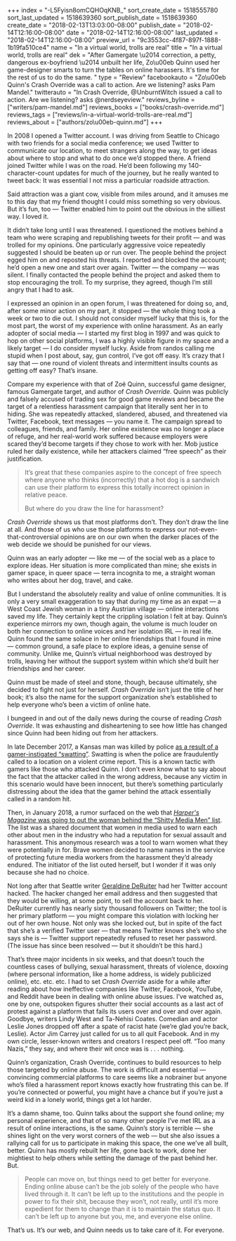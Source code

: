 +++
index = "-L5Fyisn8omCQHOqKNB_"
sort_create_date = 1518555780
sort_last_updated = 1518639360
sort_publish_date = 1518639360
create_date = "2018-02-13T13:03:00-08:00"
publish_date = "2018-02-14T12:16:00-08:00"
date = "2018-02-14T12:16:00-08:00"
last_updated = "2018-02-14T12:16:00-08:00"
preview_url = "9c3553cc-4f87-897f-1888-1b19fa510ce4"
name = "In a virtual world, trolls are real"
title = "In a virtual world, trolls are real"
dek = "After Gamergate \u2014 correction, a petty, dangerous ex-boyfriend \u2014 unbuilt her life, Zo\u00eb Quinn used her game-designer smarts to turn the tables on online harassers. It's time for the rest of us to do the same. "
type = "Review"
facebookauto = "Zo\u00eb Quinn's Crash Override was a call to action. Are we listening? asks Pam Mandel."
twitterauto = "In Crash Override, @UnburntWitch issued a call to action. Are we listening? asks @nerdseyeview."
reviews_byline = ["writers/pam-mandel.md"]
reviews_books = ["books/crash-override.md"]
reviews_tags = ["reviews/in-a-virtual-world-trolls-are-real.md"]
reviews_about = ["authors/zo\u00eb-quinn.md"]
+++

In 2008 I opened a Twitter account. I was driving from Seattle to Chicago with two friends for a social media conference; we used Twitter to communicate our location, to meet strangers along the way, to get ideas about where to stop and what to do once we’d stopped there. A friend joined Twitter while I was on the road. He’d been following my 140-character-count updates for much of the journey, but he really wanted to tweet back: It was essential I not miss a particular roadside attraction.

Said attraction was a giant cow, visible from miles around, and it amuses me to this day that my friend thought I could miss something so very obvious. But it’s fun, too — Twitter enabled him to point out the obvious in the silliest way. I loved it.

It didn’t take long until I was threatened. I questioned the motives behind a team who were scraping and republishing tweets for their profit — and was trolled for my opinions. One particularly aggressive voice repeatedly suggested I should be beaten up or run over. The people behind the project egged him on and reposted his threats. I reported and blocked the account; he’d open a new one and start over again. Twitter — the company — was silent. I finally contacted the people behind the project and asked them to stop encouraging the troll. To my surprise, they agreed, though I’m still angry that I had to ask. 

I expressed an opinion in an open forum, I was threatened for doing so, and, after some minor action on my part, it stopped — the whole thing took a week or two to die out. I should not consider myself lucky that this is, for the most part, the worst of my experience with online harassment. As an early adopter of social media — I started my first blog in 1997 and was quick to hop on other social platforms, I was a highly visible figure in my space and a likely target — I do consider myself lucky. Aside from randos calling me stupid when I post about, say, gun control, I’ve got off easy. It’s crazy that I say that — one round of violent threats and intermittent insults counts as getting off easy? That’s insane.

<div class="break"></div>

Compare my experience with that of Zoë Quinn, successful game designer, famous Gamergate target, and author of _Crash Override_. Quinn was publicly and falsely accused of trading sex for good game reviews and became the target of a relentless harassment campaign that literally sent her in to hiding. She was repeatedly attacked, slandered, abused, and threatened via Twitter, Facebook, text messages — you name it. The campaign spread to colleagues, friends, and family. Her online existence was no longer a place of refuge, and her real-world work suffered because employers were scared they’d become targets if they chose to work with her. Mob justice ruled her daily existence, while her attackers claimed “free speech” as their justification. 

 <blockquote><p>It’s great that these companies aspire to the concept of free speech where anyone who thinks (incorrectly) that a hot dog is a sandwich can use their platform to express this totally incorrect opinion in relative peace.</p>

<p>But where do you draw the line for harassment?</p></blockquote>

_Crash Override_ shows us that most platforms don’t. They don’t draw the line at all. And those of us who use those platforms to express our not-even-that-controversial opinions are on our own when the darker places of the web decide we should be punished for our views. 

Quinn was an early adopter — like me — of the social web as a place to explore ideas. Her situation is more complicated than mine; she exists in gamer space, in queer space — terra incognita to me, a straight woman who writes about her dog, travel, and cake. 

But I understand the absolutely reality and value of online communities. It is only a very small exaggeration to say that during my time as an expat — a West Coast Jewish woman in a tiny Austrian village — online interactions saved my life. They certainly kept the crippling isolation I felt at bay. Quinn’s experience mirrors my own, though again, the volume is much louder on both her connection to online voices and her isolation IRL — in real life. Quinn found the same solace in her online friendships that I found in mine — common ground, a safe place to explore ideas, a genuine sense of community. Unlike me, Quinn’s virtual neighborhood was destroyed by trolls, leaving her without the support system within which she’d built her friendships and her career. 

Quinn must be made of steel and stone, though, because ultimately, she decided to fight not just for herself. _Crash Override_ isn’t just the title of her book; it’s also the name for the support organization she’s established to help everyone who’s been a victim of online hate. 

<div class="break"></div>

I bungeed in and out of the daily news during the course of reading _Crash Override_. It was exhausting and disheartening to see how little has changed since Quinn had been hiding out from her attackers.

In late December 2017, a Kansas man was killed by police [as a result of a gamer-instigated “swatting”](https://www.nbcnews.com/news/us-news/police-arrest-man-suspected-swatting-preceded-deadly-police-shooting-n833576). Swatting is when the police are fraudulently called to a location on a violent crime report. This is a known tactic with gamers like those who attacked Quinn. I don’t even know what to say about the fact that the attacker called in the wrong address, because any victim in this scenario would have been innocent, but there’s something particularly distressing about the idea that the gamer behind the attack essentially called in a random hit.

Then, in January 2018, a rumor surfaced on the web that [_Harper's Magazine_ was going to out the woman behind the “Shitty Media Men” list](https://www.nytimes.com/2018/01/10/business/media/a-feminist-twitter-campaign-targets-harpers-magazine-and-katie-roiphe.html). The list was a shared document that women in media used to warn each other about men in the industry who had a reputation for sexual assault and harassment. This anonymous research was a tool to warn women what they were potentially in for. Brave women decided to name names in the service of protecting future media workers from the harassment they’d already endured. The initiator of the list outed herself, but I wonder if it was only because she had no choice.

Not long after that Seattle writer [Geraldine DeRuiter](http://www.everywhereist.com) had her Twitter account hacked. The hacker changed her email address and then suggested that they would be willing, at some point, to sell the account back to her. DeRuiter currently has nearly sixty thousand followers on Twitter; the tool is her primary platform — you might compare this violation with locking her out of her own house. Not only was she locked out, but in spite of the fact that she’s a verified Twitter user — that means Twitter knows she’s who she says she is — Twitter support repeatedly refused to reset her password. (The issue has since been resolved — but it shouldn’t be this hard.)

That’s three major incidents in six weeks, and that doesn’t touch the countless cases of bullying, sexual harassment, threats of violence, doxxing (where personal information, like a home address, is widely publicized online), etc. etc. etc. I had to set _Crash Override_ aside for a while after reading about how ineffective companies like Twitter, Facebook, YouTube, and Reddit have been in dealing with online abuse issues. I’ve watched as, one by one, outspoken figures shutter their social accounts as a last act of protest against a platform that fails its users over and over and over again. Goodbye, writers Lindy West and Ta-Nehisi Coates. Comedian and actor Leslie Jones dropped off after a spate of racist hate (we’re glad you’re back, Leslie). Actor Jim Carrey just called for us to all quit Facebook.  And in my own circle, lesser-known writers and creators I respect peel off. “Too many Nazis,” they say, and where their wit once was is . . . nothing. 

<div class="break"></div>

Quinn’s organization, Crash Override, continues to build resources to help those targeted by online abuse. The work is difficult and essential — convincing commercial platforms to care seems like a nobrainer but anyone who’s filed a harassment report knows exactly how frustrating this can be. If you’re connected or powerful, you might have a chance but if you’re just a weird kid in a lonely world, things get a lot harder.

It’s a damn shame, too. Quinn talks about the support she found online; my personal experience, and that of so many other people I’ve met IRL as a result of online interactions, is the same. Quinn’s story is terrible — she shines light on the very worst corners of the web — but she also issues a rallying call for us to participate in making this space, the one we’ve all built, better.  Quinn has mostly rebuilt her life, gone back to work, done her mightiest to help others while setting the damage of the past behind her. But. 

<blockquote>People can move on, but things need to get better for everyone. Ending online abuse can’t be the job solely of the people who have lived through it. It can’t be left up to the institutions and the people in power to fix their shit, because they won’t, not really, until it’s more expedient for them to change than it is to maintain the status quo. It can’t be left up to anyone but you, me, and everyone else online.</blockquote>

That’s us. It’s our web, and Quinn needs us to take care of it. For everyone. 

